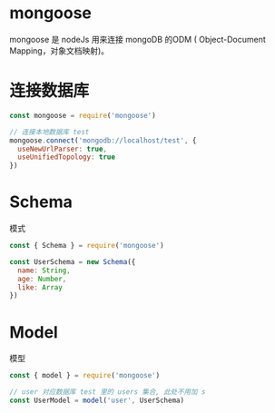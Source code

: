 # mongoose
mongoose 是 nodeJs 用来连接 mongoDB 的ODM ( Object-Document Mapping，对象文档映射)。

# 连接数据库
```js
const mongoose = require('mongoose')

// 连接本地数据库 test
mongoose.connect('mongodb://localhost/test', {
  useNewUrlParser: true,
  useUnifiedTopology: true
})
```

# Schema
模式

```js
const { Schema } = require('mongoose')

const UserSchema = new Schema({
  name: String,
  age: Number,
  like: Array
})
```

# Model
模型

```js
const { model } = require('mongoose')

// user 对应数据库 test 里的 users 集合, 此处不用加 s
const UserModel = model('user', UserSchema)
```

